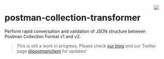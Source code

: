 <a href="https://travis-ci.org/postmanlabs/postman-collection-transformer.svg?branch=master"><img src="https://travis-ci.org/postmanlabs/postman-collection-transformer" align="right" /></a>

# postman-collection-transformer
Perform rapid conversation and validation of JSON structure between Postman Collection Format v1 and v2.

> This is still a work in progress. Please check <a href="http://blog.getpostman.com/" target="_blank">our blog</a> and our Twitter page <a href="https://twitter.com/postmanclient" target="_blank">@postmanclient</a> for updates!
